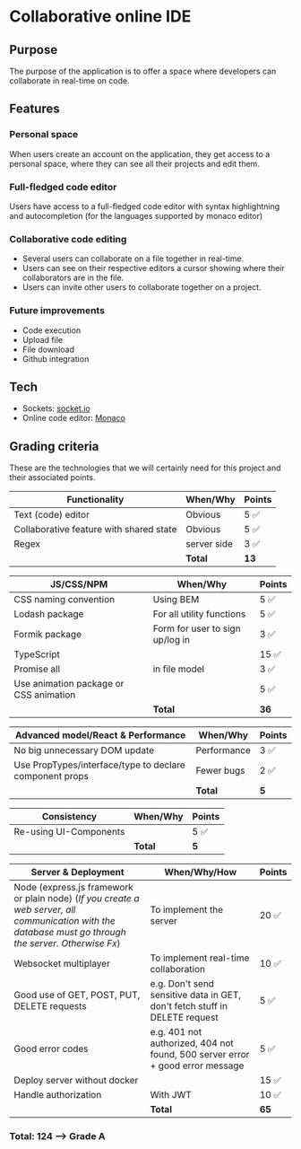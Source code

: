 # Collaborative online IDE

## Purpose

The purpose of the application is to offer a space where developers can collaborate in real-time on code.

## Features

### Personal space
When users create an account on the application, they get access to a personal space, where they can see all their projects and edit them. 

### Full-fledged code editor
Users have access to a full-fledged code editor with syntax highlightning and autocompletion (for the languages supported by monaco editor)


### Collaborative code editing
- Several users can collaborate on a file together in real-time.
- Users can see on their respective editors a cursor showing where their collaborators are in the file. 
- Users can invite other users to collaborate together on a project.


### Future improvements
- Code execution
- Upload file
- File download
- Github integration

## Tech

- Sockets: [socket.io](https://socket.io/)
- Online code editor: [Monaco](https://microsoft.github.io/monaco-editor/index.html) 

## Grading criteria

These are the technologies that we will certainly need for this project and their associated points.

| Functionality                           | When/Why                       | Points |
| --------------------------------------- | ------------------------------ | ------ |
| Text (code) editor                      | Obvious                        | 5 ✅     |
| Collaborative feature with shared state | Obvious                        | 5 ✅     |
| Regex                                   | server side | 3 ✅     |
|                                         | **Total**                      | **13** |



| JS/CSS/NPM            | When/Why                        | Points |
| --------------------- | ------------------------------- | ------ |
| CSS naming convention |  Using BEM                               | 5 ✅     |
| Lodash package        | For all utility functions       | 5  ✅    |
| Formik package        | Form for user to sign up/log in | 3  ✅    |
| TypeScript            |                                 | 15 ✅    |
|Promise all              | in file model| 3 ✅ |
| Use animation package or CSS animation|  | 5  ✅    |
|                       | **Total**                       | **36** |



| Advanced model/React & Performance                       | When/Why                                  | Points |
| -------------------------------------------------------- | ----------------------------------------- | ------ |
| No big unnecessary DOM update                            | Performance                               | 3    ✅    |
| Use PropTypes/interface/type to declare component props  | Fewer bugs                                | 2   ✅   |
|                                                          | **Total**                                 | **5**|


| Consistency                   | When/Why                                  | Points |
| -------------------------------------------------------- | ----------------------------------------- | ------ |
| Re-using UI-Components    | | 5 ✅|
|                                                          | **Total**                                 | **5**|

| Server & Deployment                                          | When/Why/How                                                 | Points |
| ------------------------------------------------------------ | ------------------------------------------------------------ | ------ |
| Node (express.js framework or plain node) (*If you create a web server, all communication with the database must go through the server. Otherwise Fx*) | To implement the server                                      | 20  ✅   |
| Websocket multiplayer                                        | To implement real-time collaboration                         | 10   ✅  |
| Good use of GET, POST, PUT, DELETE requests                  | e.g. Don't send sensitive data in GET, don't fetch stuff in DELETE request | 5 ✅|
| Good error codes                                             | e.g. 401 not authorized, 404 not found, 500 server error + good error message | 5 ✅ |
| Deploy server without docker                                 |                                                              | 15  ✅ |
| Handle authorization  | With JWT                              | 10  ✅  |
|                                                              | **Total**                                                    | **65** |

### **Total**: 124  --> Grade A
